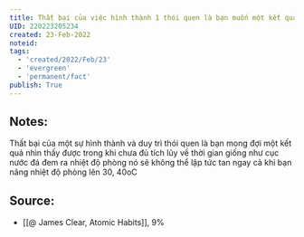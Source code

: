```yaml
---
title: Thất bại của việc hình thành 1 thói quen là bạn muốn một kết quả thấy được khi thời gian chưa tích lũy đủ
UID: 220223205234
created: 23-Feb-2022
noteid:
tags:
  - 'created/2022/Feb/23'
  - 'evergreen'
  - 'permanent/fact'
publish: True
---
```

## Notes:
Thất bại của một sự hình thành và duy trì thói quen là bạn mong đợi một kết quả nhìn thấy được trong khi chưa đủ tích lũy về thời gian giống như cục nước đá đem ra nhiệt độ phòng nó sẽ không thể lập tức tan ngay cả khi bạn nâng nhiệt độ phòng lên 30, 40oC

## Source:
- [[@ James Clear, Atomic Habits]], 9%




